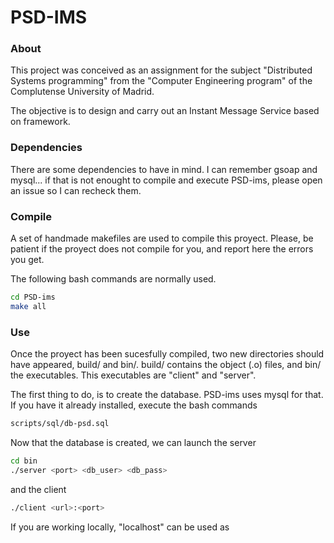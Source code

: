# PSD-IMS


### About
This project was conceived as an assignment for the subject "Distributed Systems 
programming" from the "Computer Engineering program" of the Complutense 
University of Madrid.

The objective is to design and carry out an Instant Message Service based on 
[](http://www.cs.fsu.edu/~engelen/soap.html "gsoap") framework.


### Dependencies
There are some dependencies to have in mind.
I can remember gsoap and mysql... if that is not enought to compile and execute
PSD-ims, please open an issue so I can recheck them.


### Compile
A set of handmade makefiles are used to compile this proyect. Please, be patient 
if the proyect does not compile for you, and report here the errors you get.

The following bash commands are normally used.

```bash
cd PSD-ims
make all
```


### Use
Once the proyect has been sucesfully compiled, two new directories should have 
appeared, build/ and bin/.
build/ contains the object (.o) files, and bin/ the executables. This executables 
are "client" and "server".

The first thing to do, is to create the database. PSD-ims uses mysql for that.
If you have it already installed, execute the bash commands
```bash
scripts/sql/db-psd.sql
```
Now that the database is created, we can launch the server
```bash
cd bin
./server <port> <db_user> <db_pass>
```
and the client
```bash
./client <url>:<port>
```

If you are working locally, "localhost" can be used as <url>
